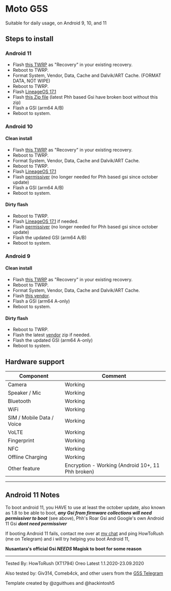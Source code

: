 # Moto G5S

Suitable for daily usage, on Android 9, 10, and 11

## Steps to install

### Android 11
* Flash [this TWRP](https://twrp.me/motorola/motorolamotog5s.html) as "Recovery" in your existing recovery.
* Reboot to TWRP.
* Format System, Vendor, Data, Cache and Dalvik/ART Cache. (FORMAT DATA, NOT WIPE)
* Reboot to TWRP.
* Flash [LineageOS 17.1](https://forum.xda-developers.com/moto-g5s/development/rom-lineageos-17-1-t4160495)
* Flash [this Zip file](https://zackptg5.com/android.php#disverfe) (latest Phh based Gsi have broken boot without this zip)
* Flash a GSI (arm64 A/B)
* Reboot to system.



### Android 10

#### Clean install
* Flash [this TWRP](https://twrp.me/motorola/motorolamotog5s.html) as "Recovery" in your existing recovery.
* Reboot to TWRP.
* Format System, Vendor, Data, Cache and Dalvik/ART Cache.
* Reboot to TWRP.
* Flash [LineageOS 17.1](https://forum.xda-developers.com/moto-g5s/development/rom-lineageos-17-1-t4160495)
* Flash [permissiver](https://androidfilehost.com/?fid=6006931924117940902) (no longer needed for Phh based gsi since october update)
* Flash a GSI (arm64 A/B)
* Reboot to system.

#### Dirty flash
* Reboot to TWRP.
* Flash [LineageOS 17.1](https://forum.xda-developers.com/moto-g5s/development/rom-lineageos-17-1-t4160495) if needed.
* Flash [permissiver](https://androidfilehost.com/?fid=6006931924117940902) (no longer needed for Phh based gsi since october update)
* Flash the updated GSI (arm64 A/B)
* Reboot to system.

### Android 9

#### Clean install
* Flash [this TWRP](https://twrp.me/motorola/motorolamotog5s.html) as "Recovery" in your existing recovery.
* Reboot to TWRP.
* Format System, Vendor, Data, Cache and Dalvik/ART Cache.
* Flash [this vendor](https://t.me/MotoXProject/448).
* Flash a GSI (arm64 A-only)
* Reboot to system.

#### Dirty flash
* Reboot to TWRP.
* Flash the latest [vendor](https://t.me/MotoXProject/448) zip if needed.
* Flash the updated GSI (arm64 A-only)
* Reboot to system.


## Hardware support

| Component                 |      Comment                                              |
|---------------------------|-----------------------------------------------------------|
| Camera                    | Working                      |
| Speaker / Mic             | Working                                                   |
| Bluetooth                 | Working                                                   |
| WiFi                      | Working                                                   |
| SIM / Mobile Data / Voice | Working                                                   |
| VoLTE                     | Working                                                   |
| Fingerprint               | Working                                                   |
| NFC                       | Working                                                   |
| Offline Charging          | Working                                                   |
| Other feature             | Encryption - Working (Android 10+, 11 Phh broken)                |

---

## Android 11 Notes
To boot android 11, you HAVE to use at least the october update, also known as 1.8 to be able to boot, **_any Gsi from firmware collections will need permissiver to boot_** (see above), Phh's Roar Gsi and Google's own Android 11 Gsi **_dont need permissiver_**

If booting Android 11 fails, contact me over at [my chat](t.me/motoxchat) and ping HowToRush (me on Telegram) and i will try helping you boot Android 11, 

**Nusantara's official Gsi _NEEDS_ Magisk to boot for some reason**

---

Tested By: HowToRush (XT1794) Oreo Latest  1.1.2020-23.09.2020

Also tested by: Giv314, Comeb4ck, and other users from the [G5S Telegram](https://t.me/motog5schat)

Template created by @zguithues and @hackintosh5